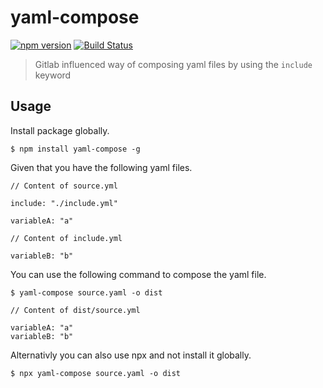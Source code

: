 # yaml-compose

[![npm version](https://badge.fury.io/js/yaml-compose.svg)](https://badge.fury.io/js/yaml-compose) [![Build Status](https://travis-ci.org/herrmannplatz/yaml-compose.svg?branch=master)](https://travis-ci.org/herrmannplatz/yaml-compose)

> Gitlab influenced way of composing yaml files by using the `include` keyword

## Usage

Install package globally.
```
$ npm install yaml-compose -g
```

Given that you have the following yaml files.
```
// Content of source.yml

include: "./include.yml"

variableA: "a"

// Content of include.yml

variableB: "b"
```

You can use the following command to compose the yaml file.
```
$ yaml-compose source.yaml -o dist

// Content of dist/source.yml

variableA: "a"
variableB: "b"
```

Alternativly you can also use npx and not install it globally.
```
$ npx yaml-compose source.yaml -o dist
```
